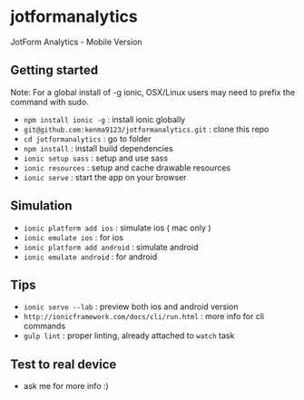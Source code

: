 # jotformanalytics
JotForm Analytics - Mobile Version

## Getting started
Note: For a global install of -g ionic, OSX/Linux users may need to prefix the command with sudo.

- `npm install ionic -g` : install ionic globally
- `git@github.com:kenma9123/jotformanalytics.git` : clone this repo
- `cd jotformanalytics` : go to folder
- `npm install` : install build dependencies
- `ionic setup sass` : setup and use sass
- `ionic resources` : setup and cache drawable resources
- `ionic serve` : start the app on your browser

## Simulation
- `ionic platform add ios` : simulate ios ( mac only )
- `ionic emulate ios` : for ios
- `ionic platform add android` : simulate android
- `ionic emulate android` : for android

## Tips
- `ionic serve --lab` : preview both ios and android version
- `http://ionicframework.com/docs/cli/run.html` : more info for cli commands
- `gulp lint` : proper linting, already attached to `watch` task

## Test to real device
- ask me for more info :)
